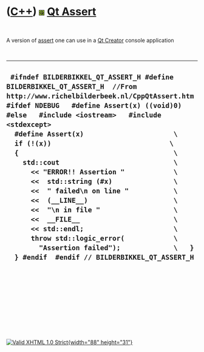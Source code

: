 



 

 

 

 

 

([C++](Cpp.htm)) ![Qt](PicQt.png) [Qt Assert](CppQtAssert.htm)
==============================================================

 

A version of [assert](CppAssert.htm) one can use in a [Qt
Creator](CppQtCreator.htm) console application

 

  --------------------------------------------------------------------------------------------------------------------------------------------------------------------------------------------------------------------------------------------------------------------------------------------------------------------------------------------------------------------------------------------------------------------------------------------------------------------------------------------------------------------------------------------------------------------------------------------------------------------------------------------------------------------------------------------------------------------------------------------------------------------------------------------------------------------------------------------------------------
  ` #ifndef BILDERBIKKEL_QT_ASSERT_H #define BILDERBIKKEL_QT_ASSERT_H  //From http://www.richelbilderbeek.nl/CppQtAssert.htm #ifdef NDEBUG   #define Assert(x) ((void)0) #else   #include <iostream>   #include <stdexcept>    #define Assert(x)                      \   if (!(x))                             \   {                                      \     std::cout                            \       << "ERROR!! Assertion "            \       <<  std::string (#x)               \       <<  " failed\n on line "           \       <<  (__LINE__)                     \       <<  "\n in file "                  \       <<  __FILE__                       \       << std::endl;                      \       throw std::logic_error(            \         "Assertion failed");             \   }   } #endif  #endif // BILDERBIKKEL_QT_ASSERT_H`
  --------------------------------------------------------------------------------------------------------------------------------------------------------------------------------------------------------------------------------------------------------------------------------------------------------------------------------------------------------------------------------------------------------------------------------------------------------------------------------------------------------------------------------------------------------------------------------------------------------------------------------------------------------------------------------------------------------------------------------------------------------------------------------------------------------------------------------------------------------------

 

 

 

 

 





 

[![Valid XHTML 1.0 Strict](valid-xhtml10.png){width="88"
height="31"}](http://validator.w3.org/check?uri=referer)
